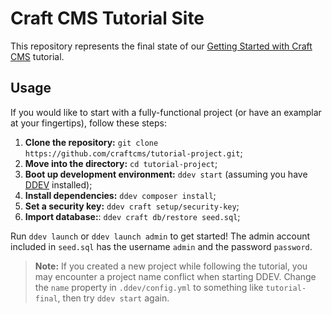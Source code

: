 # Craft CMS Tutorial Site

This repository represents the final state of our [Getting Started with Craft CMS](https://craftcms.com/docs/getting-started-tutorial/) tutorial.

## Usage

If you would like to start with a fully-functional project (or have an examplar at your fingertips), follow these steps:

1. **Clone the repository:** `git clone https://github.com/craftcms/tutorial-project.git`;
1. **Move into the directory:** `cd tutorial-project`;
1. **Boot up development environment:** `ddev start` (assuming you have [DDEV](https://craftcms.com/docs/4.x/installation.html) installed);
1. **Install dependencies:** `ddev composer install`;
1. **Set a security key:** `ddev craft setup/security-key`;
1. **Import database:**: `ddev craft db/restore seed.sql`;

Run `ddev launch` or `ddev launch admin` to get started! The admin account included in `seed.sql` has the username `admin` and the password `password`.

> **Note:** If you created a new project while following the tutorial, you may encounter a project name conflict when starting DDEV. Change the `name` property in `.ddev/config.yml` to something like `tutorial-final`, then try `ddev start` again.
